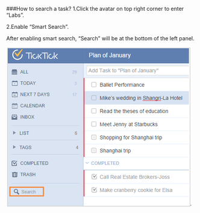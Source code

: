 ###How to search a task?
1.Click the avatar on top right corner to enter “Labs”.

2.Enable “Smart Search”.

After enabling smart search, “Search” will be at the bottom of the left panel. 

![](../images/image1.10.1W.png)
